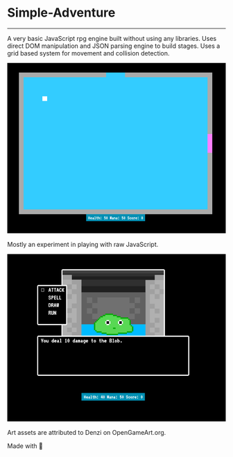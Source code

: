 # Simple-Adventure
------------------
A very basic JavaScript rpg engine built without using any libraries.
Uses direct DOM manipulation and JSON parsing engine to build stages.
Uses a grid based system for movement and collision detection.

<p align="center">
    <img src="/Documentation/overworld_01.png">
</p>

Mostly an experiment in playing with raw JavaScript.

<p align="center">
    <img src="/Documentation/fight_01.png">
</p>

Art assets are attributed to Denzi on OpenGameArt.org.

Made with :blue_heart:
